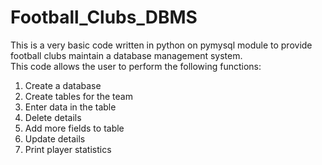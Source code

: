 # Football_Clubs_DBMS
This is a very basic code written in python on pymysql module to provide football clubs maintain a database management system.
<br>
This code allows the user to perform the following functions:
1. Create a database
2. Create tables for the team
3. Enter data in the table
4. Delete details
5. Add more fields to table
6. Update details
7. Print player statistics
